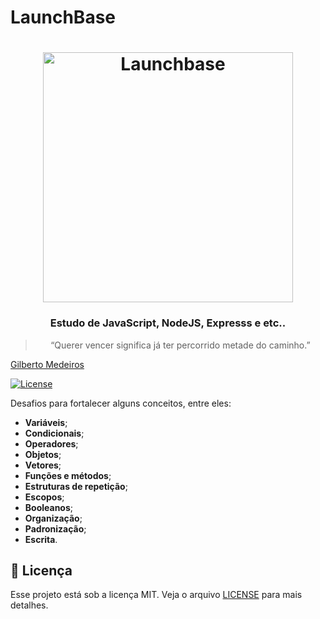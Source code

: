 # LaunchBase


<h1 align="center">
    <img alt="Launchbase" src="https://storage.googleapis.com/golden-wind/bootcamp-launchbase/logo.png" width="400px" />
</h1>

<h3 align="center">
  Estudo de JavaScript, NodeJS, Expresss e etc..
</h3>

<blockquote align="center">“Querer vencer significa já ter percorrido metade do caminho.”</blockquote>

<p align="center">

  <a href="#">
    <p>Gilberto Medeiros</p>
  </a>

  <a href="LICENSE" >
    <img alt="License" src="https://img.shields.io/badge/license-MIT-%23F8952D">
  </a>

</p>

Desafios para fortalecer alguns conceitos, entre eles:

- **Variáveis**;
- **Condicionais**;
- **Operadores**;
- **Objetos**;
- **Vetores**;
- **Funções e métodos**;
- **Estruturas de repetição**;
- **Escopos**;
- **Booleanos**;
- **Organização**;
- **Padronização**;
- **Escrita**.

## :memo: Licença

Esse projeto está sob a licença MIT. Veja o arquivo [LICENSE](../LICENSE) para mais detalhes.
